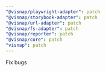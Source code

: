```yaml
---
"@visnap/playwright-adapter": patch
"@visnap/storybook-adapter": patch
"@visnap/url-adapter": patch
"@visnap/fs-adapter": patch
"@visnap/reporter": patch
"@visnap/core": patch
"visnap": patch
---
```


Fix bugs
